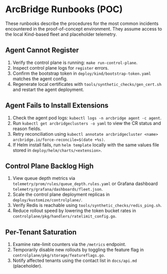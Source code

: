 # ArcBridge Runbooks (POC)

These runbooks describe the procedures for the most common incidents encountered in the proof-of-concept environment. They assume access to the local Kind-based fleet and placeholder telemetry.

## Agent Cannot Register
1. Verify the control plane is running: `make run-control-plane`.
2. Inspect control plane logs for `register` errors.
3. Confirm the bootstrap token in `deploy/kind/bootstrap-token.yaml` matches the agent config.
4. Regenerate local certificates with `tools/synthetic_checks/gen_cert.sh` and restart the agent deployment.

## Agent Fails to Install Extensions
1. Check the agent pod logs: `kubectl logs -n arcbridge agent -c agent`.
2. Run `kubectl get arcbridgeclusters -o yaml` to view the CR status and reason fields.
3. Retry reconciliation using `kubectl annotate arcbridgecluster <name> arcbridge.io/force-reconcile=$(date +%s)`.
4. If Helm install fails, run `helm template` locally with the same values file stored in `deploy/helm/charts/<extension>`.

## Control Plane Backlog High
1. View queue depth metrics via `telemetry/prom/rules/queue_depth.rules.yaml` or Grafana dashboard `telemetry/grafana/dashboards/fleet.json`.
2. Scale the control plane deployment replicas in `deploy/kustomize/controlplane/`.
3. Verify Redis is reachable using `tools/synthetic_checks/redis_ping.sh`.
4. Reduce rollout speed by lowering the token bucket rates in `controlplane/pkg/handlers/ratelimit_config.go`.

## Per-Tenant Saturation
1. Examine rate-limit counters via the `/metrics` endpoint.
2. Temporarily disable new rollouts by toggling the feature flag in `controlplane/pkg/storage/featureflags.go`.
3. Notify affected tenants using the contact list in `docs/api.md` (placeholder).

